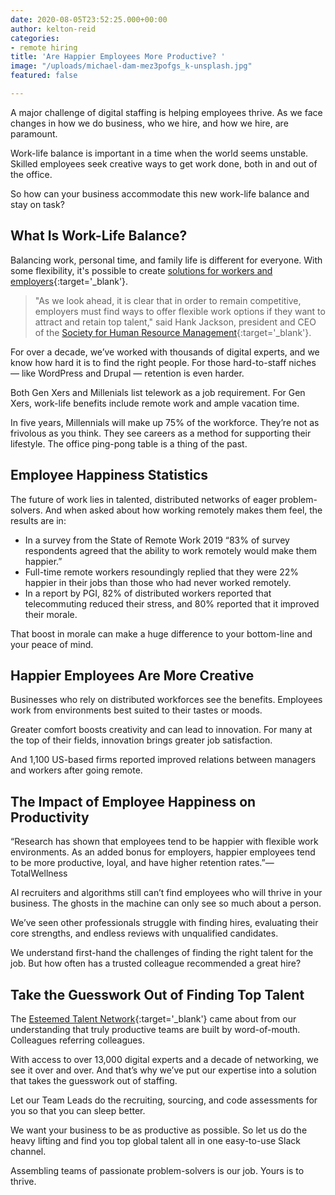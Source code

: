 ```yaml
---
date: 2020-08-05T23:52:25.000+00:00
author: kelton-reid
categories:
- remote hiring
title: 'Are Happier Employees More Productive? '
image: "/uploads/michael-dam-mez3pofgs_k-unsplash.jpg"
featured: false

---
```

A major challenge of digital staffing is helping employees thrive. As we face changes in how we do business, who we hire, and how we hire, are paramount.

Work-life balance is important in a time when the world seems unstable. Skilled employees seek creative ways to get work done, both in and out of the office.

So how can your business accommodate this new work-life balance and stay on task?

## What Is Work-Life Balance?

Balancing work, personal time, and family life is different for everyone. With some flexibility, it's possible to create [solutions for workers and employers](https://esteemed.io/blog/2020/08/01/can-remote-work-increase-employee-productivity/ "Learn more about work-life balance. "){:target='_blank'}.

> "As we look ahead, it is clear that in order to remain competitive, employers must find ways to offer flexible work options if they want to attract and retain top talent," said Hank Jackson, president and CEO of the [Society for Human Resource Management](https://www.shrm.org/ "Visit the Society for Human Resource Management."){:target='_blank'}.

For over a decade, we’ve worked with thousands of digital experts, and we know how hard it is to find the right people. For those hard-to-staff niches — like WordPress and Drupal — retention is even harder.

Both Gen Xers and Millenials list telework as a job requirement. For Gen Xers, work-life benefits include remote work and ample vacation time.

In five years, Millennials will make up 75% of the workforce. They’re not as frivolous as you think. They see careers as a method for supporting their lifestyle. The office ping-pong table is a thing of the past.

## Employee Happiness Statistics

The future of work lies in talented, distributed networks of eager problem-solvers. And when asked about how working remotely makes them feel, the results are in:

* In a survey from the State of Remote Work 2019 “83% of survey respondents agreed that the ability to work remotely would make them happier.”
* Full-time remote workers resoundingly replied that they were 22% happier in their jobs than those who had never worked remotely.
* In a report by PGI, 82% of distributed workers reported that telecommuting reduced their stress, and 80% reported that it improved their morale.

That boost in morale can make a huge difference to your bottom-line and your peace of mind.

## Happier Employees Are More Creative

Businesses who rely on distributed workforces see the benefits. Employees work from environments best suited to their tastes or moods.

Greater comfort boosts creativity and can lead to innovation. For many at the top of their fields, innovation brings greater job satisfaction.

And 1,100 US-based firms reported improved relations between managers and workers after going remote.

## The Impact of Employee Happiness on Productivity

“Research has shown that employees tend to be happier with flexible work environments. As an added bonus for employers, happier employees tend to be more productive, loyal, and have higher retention rates.”—TotalWellness

AI recruiters and algorithms still can’t find employees who will thrive in your business. The ghosts in the machine can only see so much about a person.

We’ve seen other professionals struggle with finding hires, evaluating their core strengths, and endless reviews with unqualified candidates.

We understand first-hand the challenges of finding the right talent for the job. But how often has a trusted colleague recommended a great hire?

## Take the Guesswork Out of Finding Top Talent

The [Esteemed Talent Network](https://esteemed.io/company/){:target='_blank'} came about from our understanding that truly productive teams are built by word-of-mouth. Colleagues referring colleagues.

With access to over 13,000 digital experts and a decade of networking, we see it over and over. And that’s why we’ve put our expertise into a solution that takes the guesswork out of staffing.

Let our Team Leads do the recruiting, sourcing, and code assessments for you so that you can sleep better.

We want your business to be as productive as possible. So let us do the heavy lifting and find you top global talent all in one easy-to-use Slack channel.

Assembling teams of passionate problem-solvers is our job. Yours is to thrive.